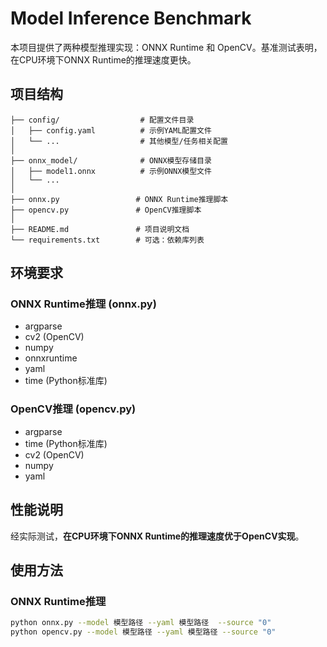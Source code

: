# Model Inference Benchmark

本项目提供了两种模型推理实现：ONNX Runtime 和 OpenCV。基准测试表明，在CPU环境下ONNX Runtime的推理速度更快。

## 项目结构
```
├── config/                  # 配置文件目录 
│   ├── config.yaml          # 示例YAML配置文件
│   └── ...                  # 其他模型/任务相关配置
│
├── onnx_model/              # ONNX模型存储目录
│   ├── model1.onnx          # 示例ONNX模型文件
│   └── ...                  
│
├── onnx.py                 # ONNX Runtime推理脚本
├── opencv.py               # OpenCV推理脚本
│
├── README.md               # 项目说明文档
└── requirements.txt        # 可选：依赖库列表
```
## 环境要求

### ONNX Runtime推理 (onnx.py)
- argparse
- cv2 (OpenCV)
- numpy
- onnxruntime
- yaml
- time (Python标准库)

### OpenCV推理 (opencv.py)
- argparse
- time (Python标准库)
- cv2 (OpenCV)
- numpy
- yaml
## 性能说明
经实际测试，**在CPU环境下ONNX Runtime的推理速度优于OpenCV实现**。

## 使用方法

### ONNX Runtime推理
```bash
python onnx.py --model 模型路径 --yaml 模型路径  --source "0"
python opencv.py --model 模型路径 --yaml 模型路径 --source "0"
